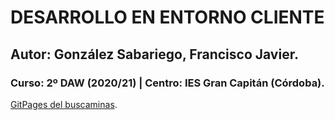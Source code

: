 # DESARROLLO EN ENTORNO CLIENTE
## Autor: González Sabariego, Francisco Javier.
### Curso: 2º DAW (2020/21) | Centro: IES Gran Capitán (Córdoba).


[GitPages del buscaminas](#).